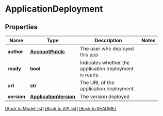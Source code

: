 # ApplicationDeployment

## Properties
Name | Type | Description | Notes
------------ | ------------- | ------------- | -------------
**author** | [**AccountPublic**](AccountPublic.md) | The user who deployed this app | 
**ready** | **bool** | Indicates whether the application deployment is ready. | 
**url** | **str** | The URL of the application deployment. | 
**version** | [**ApplicationVersion**](ApplicationVersion.md) | The version deployed | 

[[Back to Model list]](../README.md#documentation-for-models) [[Back to API list]](../README.md#documentation-for-api-endpoints) [[Back to README]](../README.md)



